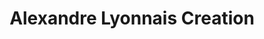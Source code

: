 ---
title: "Alexandre Lyonnais Creation"
url: /montreal/alexandre-lyonnais-creation/
shop: Kunst
---